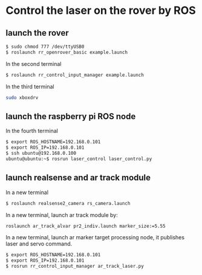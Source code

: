 # Control the laser on the rover by ROS
## launch the rover

```sh
$ sudo chmod 777 /dev/ttyUSB0
$ roslaunch rr_openrover_basic example.launch 
```
In the second terminal
```sh
$ roslaunch rr_control_input_manager example.launch 
```

In the third terminal
```sh
sudo xboxdrv
```
## launch the raspberry pi ROS node
In the fourth terminal
```sh
$ export ROS_HOSTNAME=192.168.0.101
$ export ROS_IP=192.168.0.101
$ ssh ubuntu@192.168.0.100
ubuntu@ubuntu:~$ rosrun laser_control laser_control.py
```

## launch realsense and ar track module
In a new terminal
```sh
$ roslaunch realsense2_camera rs_camera.launch 
```

In a new terminal, launch ar track module by:
```sh
roslaunch ar_track_alvar pr2_indiv.launch marker_size:=5.55
```

In a new terminal, launch ar marker target processing node, it publishes laser and servo command.
```sh
$ export ROS_HOSTNAME=192.168.0.101
$ export ROS_IP=192.168.0.101
$ rosrun rr_control_input_manager ar_track_laser.py
```

